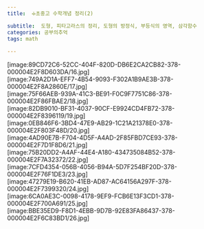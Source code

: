```yaml
---
title:  ➗초중고 수학개념 정리(2)

subtitle:  도형, 피타고라스의 정리, 도형의 방정식, 부등식의 영역, 삼각함수
categories: 공부의추억 
tags: math
 
---
```


  
  
[image:89CD72C6-52CC-404F-820D-DB6E2CA2CB82-378-000004E2F8D603DA/16.jpg]  
[image:749A2D1A-EFF7-4B54-9093-F302A1B9AE3B-378-000004E2F8A2860E/17.jpg]  
[image:75F66AEB-939A-41C3-BE91-F0C9F7751C86-378-000004E2F86FBAE2/18.jpg]  
[image:82DB9010-BF31-4037-90CF-E9924CD4FB72-378-000004E2F8396119/19.jpg]  
[image:0EB846F6-3BD4-47E9-AB29-1C21A21378E0-378-000004E2F803F48D/20.jpg]  
[image:4AD90E7B-F704-4D5F-A4AD-2F85FBD7CE93-378-000004E2F7D1F8D6/21.jpg]  
[image:75B20DD2-A4AF-44E4-A180-434735084B52-378-000004E2F7A32372/22.jpg]  
[image:7CFD4354-056B-4056-B94A-5D7F254BF20D-378-000004E2F76F1DE3/23.jpg]  
[image:47279E19-B620-41EB-AD87-AC64156A297F-378-000004E2F7399320/24.jpg]  
[image:6CA0AE3C-0098-4178-9EF9-FCB6E13F3CD1-378-000004E2F700A691/25.jpg]  
[image:BBE35ED9-F8D1-4EBB-9D7B-92E83FA86437-378-000004E2F6C83BD1/26.jpg]  
